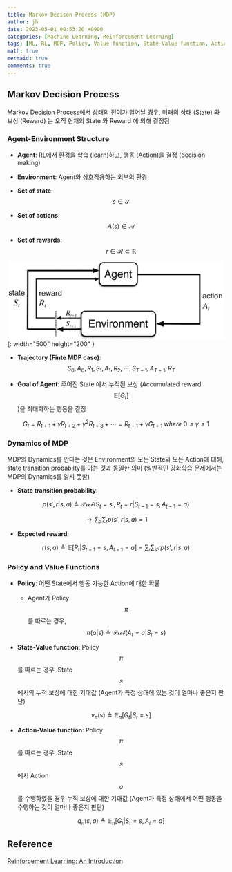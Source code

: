 ```yaml
---
title: Markov Decison Process (MDP)
author: jh
date: 2023-05-01 00:53:20 +0900
categories: [Machine Learning, Reinforcement Learning]
tags: [ML, RL, MDP, Policy, Value function, State-Value function, Action-Value function]
math: true
mermaid: true
comments: true
---
```


## Markov Decision Process 

Markov Decision Process에서 상태의 전이가 일어날 경우, 미래의 상태 (State) 와 보상 (Reward) 는 오직 현재의 State 와 Reward 에 의해 결정됨

### Agent-Environment Structure

- **Agent**: 
RL에서 환경을 학습 (learn)하고, 행동 (Action)을 결정 (decision making)

- **Environment**: 
Agent와 상호작용하는 외부의 환경

- **Set of state**: $$ s \in \mathcal{S} $$

- **Set of actions**: $$ A(s) \in \mathcal{A} $$

- **Set of rewards**: $$ r \in \mathcal{R} \subset \mathbb{R} $$

![agent-env-structure](/assets/img/posts/mdp/agent_env_structure.png){: width="500" height="200" }

- **Trajectory (Finte MDP case)**: $$ S_0, A_0, R_1, S_1, A_1, R_2, \cdots, S_{T-1}, A_{T-1}, R_{T} $$

- **Goal of Agent**: 주어진 State 에서 누적된 보상 (Accumulated reward: $$ \mathbb{E}[G_t] $$ )을 최대화하는 행동을 결정

$$ G_t = R_{t+1} + \gamma R_{t+2} + \gamma^2 R_{t+3} + \cdots = R_{t+1} + \gamma G_{t+1} \ where \ 0 \leq \gamma \leq 1$$

### Dynamics of MDP

MDP의 Dynamics를 안다는 것은 Environment의 모든 State와 모든 Action에 대해, state transition probabilty를 아는 것과 동일한 의미
(일반적인 강화학습 문제에서는 MDP의 Dynamics를 알지 못함)

- **State transition probability**: 

$$ p(s', r | s, a) \triangleq \mathcal{Prob}(S_t=s', R_t=r | S_{t-1}=s, A_{t-1}=a) $$

$$\rightarrow \sum_{s'}\sum_{r} p(s',r|s, a)=1 $$

- **Expected reward**:

$$ r(s, a) \triangleq \mathbb{E}[R_t | S_{t-1}=s, A_{t-1}=a] = \sum_{r}\sum_{s'} r p(s', r | s, a) $$

### Policy and Value Functions

- **Policy**: 어떤 State에서 행동 가능한 Action에 대한 확률 

    + Agent가 Policy $$\pi$$를 따르는 경우, 
        $$ \pi(a|s) \triangleq \mathcal{Prob}(A_t=a|S_t=s) $$

- **State-Value function**: Policy $$\pi$$를 따르는 경우, State $$s$$ 에서의 누적 보상에 대한 기대값 (Agent가 특정 상태에 있는 것이 얼마나 좋은지 판단)

    $$v_{\pi}(s) \triangleq \mathbb{E}_{\pi}\left[G_t|S_t=s\right]$$

- **Action-Value function**: Policy $$\pi$$를 따르는 경우, State $$s$$에서 Action $$a$$를 수행하였을 경우 누적 보상에 대한 기대값 (Agent가 특정 상태에서 어떤 행동을 수행하는 것이 얼마나 좋은지 판단)

    $$q_{\pi}(s, a) \triangleq \mathbb{E}_{\pi}\left[G_t|S_t=s, A_t=a \right]$$



## Reference
[Reinforcement Learning: An Introduction](http://incompleteideas.net/book/the-book.html)